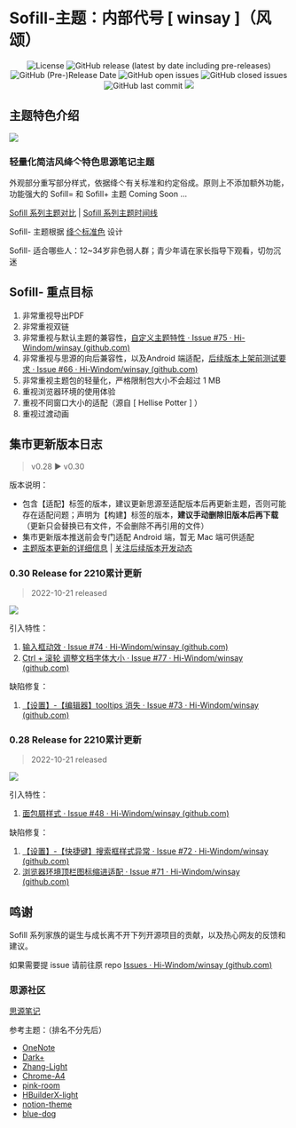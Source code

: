 # Sofill-主题：内部代号 [ winsay ]（风颂）

<p align="center">
    <img src="https://img.shields.io/pypi/l/color-theme-analyse.svg" alt="License">
    <img alt="GitHub release (latest by date including pre-releases)" src="https://img.shields.io/github/v/release/Hi-Windom/winsay?include_prereleases">
    <img alt="GitHub (Pre-)Release Date" src="https://img.shields.io/github/release-date-pre/Hi-Windom/winsay">
    <img alt="GitHub open issues" src="https://img.shields.io/github/issues-raw/Hi-Windom/winsay"/>
    <img alt="GitHub closed issues" src="https://img.shields.io/github/issues-closed-raw/Hi-Windom/winsay">
    <img alt="GitHub last commit" src="https://img.shields.io/github/last-commit/Hi-Windom/winsay">
    <a href="tencent://AddContact/?fromId=45&fromSubId=1&subcmd=all&uin=694357845&website=www.oicqzone.com"><img src="https://img.shields.io/badge/QQ-694357845-orange"></a>
</p>

## 主题特色介绍

<p><img src="https://user-images.githubusercontent.com/83791825/196950046-492cf9ee-14b3-4ba0-995d-2e2323acb9e4.png"/></p>

### 轻量化简洁风绛亽特色思源笔记主题

外观部分重写部分样式，依据绛亽有关标准和约定俗成。原则上不添加额外功能，功能强大的 Sofill= 和 Sofill+ 主题 Coming Soon ...

[Sofill 系列主题对比](https://github.com/Hi-Windom/Sofill/wiki/Sofill-%E7%B3%BB%E5%88%97%E4%B8%BB%E9%A2%98%E5%A6%82%E4%BD%95%E9%80%89%E6%8B%A9)  |  [Sofill 系列主题时间线 ](https://github.com/Hi-Windom/Sofill/wiki/Sofill-%E7%B3%BB%E5%88%97%E5%AE%B6%E6%97%8F%E6%97%B6%E9%97%B4%E7%BA%BF)

Sofill- 主题根据 [绛亽标准色](https://github.com/Hi-Windom/Sofill/wiki/Sofill-%E7%B3%BB%E5%88%97%E4%B8%BB%E9%A2%98%E9%80%9A%E7%94%A8%E6%A0%87%E5%87%86%E8%89%B2) 设计

Sofill- 适合哪些人：12~34岁非色弱人群；青少年请在家长指导下观看，切勿沉迷

## Sofill- 重点目标

1. 非常重视导出PDF
2. 非常重视双链
3. 非常重视与默认主题的兼容性，[自定义主题特性 · Issue #75 · Hi-Windom/winsay (github.com)](https://github.com/Hi-Windom/winsay/issues/75)
4. 非常重视与思源的向后兼容性，以及Android 端适配，[后续版本上架前测试要求 · Issue #66 · Hi-Windom/winsay (github.com)](https://github.com/Hi-Windom/winsay/issues/66)
5. 非常重视主题包的轻量化，严格限制包大小不会超过 1 MB
6. 重视浏览器环境的使用体验
7. 重视不同窗口大小的适配（源自 [ Hellise Potter ] ）
8. 重视过渡动画

## 集市更新版本日志

> v0.28 ▶ v0.30

版本说明：

* 包含【适配】标签的版本，建议更新思源至适配版本后再更新主题，否则可能存在适配问题；声明为【构建】标签的版本，**建议手动删除旧版本后再下载**（更新只会替换已有文件，不会删除不再引用的文件）
* 集市更新版本推送前会专门适配 Android 端，暂无 Mac 端可供适配
* [主题版本更新的详细信息](https://github.com/Hi-Windom/winsay/releases)  |  [关注后续版本开发动态](https://github.com/Hi-Windom/winsay/milestones)

### 0.30 Release for 2210累计更新

> 2022-10-21 released

<p><img src="https://img.shields.io/badge/%E9%80%82%E9%85%8D-2.4.3-green"/></p>

引入特性：

1. [输入框动效 · Issue #74 · Hi-Windom/winsay (github.com)](https://github.com/Hi-Windom/winsay/issues/74)
2. [Ctrl + 滚轮 调整文档字体大小 · Issue #77 · Hi-Windom/winsay (github.com)](https://github.com/Hi-Windom/winsay/issues/77)

缺陷修复：

1. [【设置】-【编辑器】tooltips 消失 · Issue #73 · Hi-Windom/winsay (github.com)](https://github.com/Hi-Windom/winsay/issues/73)

### 0.28 Release for 2210累计更新

> 2022-10-21 released

<p><img src="https://img.shields.io/badge/%E9%80%82%E9%85%8D-2.4.3-green"/></p>

引入特性：

1. [面包屑样式 · Issue #48 · Hi-Windom/winsay (github.com)](https://github.com/Hi-Windom/winsay/issues/48)

缺陷修复：

1. [【设置】-【快捷键】搜索框样式异常 · Issue #72 · Hi-Windom/winsay (github.com)](https://github.com/Hi-Windom/winsay/issues/72)
2. [浏览器环境顶栏图标缩进适配 · Issue #71 · Hi-Windom/winsay (github.com)](https://github.com/Hi-Windom/winsay/issues/71)

## 鸣谢

Sofill 系列家族的诞生与成长离不开下列开源项目的贡献，以及热心网友的反馈和建议。

如果需要提 issue 请前往原 repo [Issues · Hi-Windom/winsay (github.com)](https://github.com/Hi-Windom/winsay/issues)

### 思源社区

[思源笔记](https://github.com/siyuan-note/siyuan)

参考主题：（排名不分先后）

* [OneNote](https://github.com/UserZYF/OneNote)
* [Dark+](https://github.com/Zuoqiu-Yingyi/siyuan-theme-dark-plus)
* [Zhang-Light](https://github.com/UserZYF/zhang-light)
* [Chrome-A4](https://github.com/UserZYF/Chrome-A4)
* [pink-room](https://github.com/StarDustSheep/pink-room)
* [HBuilderX-light](https://github.com/UFDXD/HBuilderX-Light)
* [notion-theme](https://github.com/royc01/notion-theme)
* [blue-dog](https://github.com/UserZYF/blue-dog)
